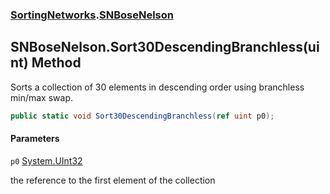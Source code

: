 ### [SortingNetworks](SortingNetworks.md 'SortingNetworks').[SNBoseNelson](SortingNetworks.SNBoseNelson.md 'SortingNetworks.SNBoseNelson')

## SNBoseNelson.Sort30DescendingBranchless(uint) Method

Sorts a collection of 30 elements in descending order using branchless min/max swap.

```csharp
public static void Sort30DescendingBranchless(ref uint p0);
```
#### Parameters

<a name='SortingNetworks.SNBoseNelson.Sort30DescendingBranchless(uint).p0'></a>

`p0` [System.UInt32](https://docs.microsoft.com/en-us/dotnet/api/System.UInt32 'System.UInt32')

the reference to the first element of the collection